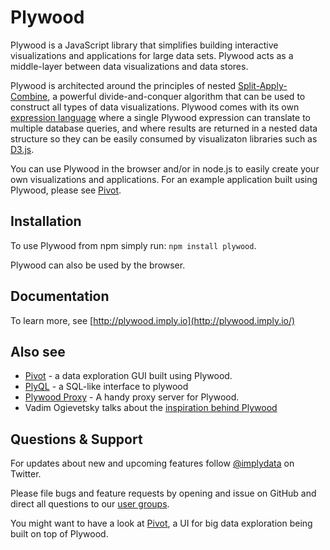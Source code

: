 # Plywood

Plywood is a JavaScript library that simplifies building interactive
visualizations and applications for large data sets. Plywood acts as a
middle-layer between data visualizations and data stores.

Plywood is architected around the principles of nested
[Split-Apply-Combine](http://www.jstatsoft.org/article/view/v040i01/v40i01.pdf),
a powerful divide-and-conquer algorithm that can be used to construct all types
of data visualizations. Plywood comes with its own [expression
language](docs/expressions.md) where a single Plywood expression can
translate to multiple database queries, and where results are returned in a
nested data structure so they can be easily consumed by visualizaton libraries
such as [D3.js](http://d3js.org/). 

You can use Plywood in the browser and/or in node.js to easily create your own
visualizations and applications. For an example application built using
Plywood, please see [Pivot](https://github.com/implydata/pivot).

## Installation

To use Plywood from npm simply run: `npm install plywood`.

Plywood can also be used by the browser.

## Documentation

To learn more, see [http://plywood.imply.io](http://plywood.imply.io/)

## Also see

* [Pivot](https://github.com/implydata/pivot) - a data exploration GUI built using Plywood.
* [PlyQL](https://github.com/implydata/plyql) - a SQL-like interface to plywood
* [Plywood Proxy](https://github.com/implydata/plywood-proxy) - A handy proxy server for Plywood.
* Vadim Ogievetsky talks about the [inspiration behind Plywood](https://www.youtube.com/watch?v=JNMbLxqzGFA)

## Questions & Support

For updates about new and upcoming features follow [@implydata](https://twitter.com/implydata) on Twitter.

Please file bugs and feature requests by opening and issue on GitHub and direct all questions to our [user groups](https://groups.google.com/forum/#!forum/imply-user-group).

You might want to have a look at [Pivot](https://github.com/implydata/pivot), a UI for big data exploration being built on top of Plywood. 
